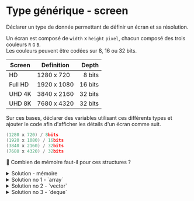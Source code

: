 # Type générique - screen

Déclarer un type de donnée permettant de définir un écran et sa résolution.

Un écran est composé de `width` x `height` `pixel`, chacun composé des trois couleurs `R` `G` `B`.<br>
Les couleurs peuvent être codées sur 8, 16 ou 32 bits. 

| Screen   | Definition  | Depth   |
|----------|-------------|--------:|
| HD       | 1280 x 720  |  8 bits |
| Full HD  | 1920 x 1080 | 16 bits |
| UHD 4K   | 3840 x 2160 | 32 bits |
| UHD 8K   | 7680 x 4320 | 32 bits |

Sur ces bases, déclarer des variables utilisant ces différents types et ajouter le code afin d'afficher les détails d'un écran comme suit.

~~~cpp
(1280 x 720) / 8bits
(1920 x 1080) / 16bits
(3840 x 2160) / 32bits
(7680 x 4320) / 32bits
~~~

🤔 Combien de mémoire faut-il pour ces structures ?

<details>
<summary>Solution - mémoire</summary>

| Screen  | Definition  | Colors | Depth | Bits          | Bytes       | MB    |
|---------|-------------|:------:|:-----:|--------------:|------------:|------:|
| HD      | 1280 x 720  |   3    |   8   |    22'118'400 |   2'764'800 |   2.8 |
| Full HD | 1920 x 1080 |   3    |  16   |    99'532'800 |  12'441'600 |  12.4 |
| UHD 4K  | 3840 x 2160 |   3    |  32   |   796'262'400 |  99'532'800 |  99.5 |
| UHD 8K  | 7680 x 4320 |   3    |  32   | 3'185'049'600 | 398'131'200 | 398.1 |

⚠️ Ces éléments sont **trop gros (~400MB contigu en mémoire)** pour être sur la pile, plusieurs solutions.

### Dimentionnement de la pile d'exécution
Sur les systèmes Unix/Linux, vous pouvez utiliser des commandes telles que ulimit pour voir ou ajuster la taille de la pile d'exécution pour un processus : `ulimit -s`

Certains compilateurs peuvent vous donner des informations sur la taille de la pile d'exécution allouée par défaut. Par exemple, avec GCC, vous pouvez utiliser l'option -Wstack-usage=n pour obtenir un avertissement sur l'utilisation de la pile : `g++ -Wstack-usage=1024 -o mon_programme mon_programme.cpp`

### Alternatives

1. Utiliser `static` à la déclaration des variables pour que celles-ci sont placées sur le `heap` (tas) comme ce serait le cas pour les parties `data` d'un vecteur qui sont eux réservés dynamiquement.

2. Utiliser des `vector<T>` ce qui implique que le dimentionnement se fait au moment de la déclaration de la variable et non sur le type. Les parties `data` d'un vecteur qui sont eux réservés dynamiquement, donc sur le `heap`.

3. Répartir les données en plusieurs zones avec plusieurs `vector<T>` ou une structure que le fait intrinsèquement, ie une `deque<T>` qui sera vu en ASD.

</details>

<details>
<summary> Solution no 1 - `array<T, size>`</summary>

~~~cpp
#include <iostream>
#include <array>
#include <cstdint>

using namespace std;

//------------------------------------------------------------
template <typename T>
struct Pixel {
   T R;
   T G;
   T B;
};

//------------------------------------------------------------
template <typename T, size_t width>
using Line = array<Pixel<T>, width>;

//------------------------------------------------------------
template <typename T, size_t width, size_t height>
using Screen = array< Line<T, width>, height>;

//------------------------------------------------------------
using HD      = Screen<uint8_t,  1280,  720>;
using Full_HD = Screen<uint16_t, 1920, 1080>;
using UHD_4k  = Screen<uint32_t, 3840, 2160>;
using UHD_8k  = Screen<uint32_t, 7680, 4320>;

//------------------------------------------------------------
template <typename T, size_t width, size_t height>
ostream& operator<< (ostream& os, const Screen<T, width, height>& s);

//------------------------------------------------------------
int main() {
   static HD      screen_HD;
   static Full_HD screen_Full_HD;
   static UHD_4k  screen_UHD_4k;
   static UHD_8k  screen_UHD_8k;

   cout << screen_HD       << endl;
   cout << screen_Full_HD  << endl;
   cout << screen_UHD_4k   << endl;
   cout << screen_UHD_8k   << endl;
}

//------------------------------------------------------------
template <typename T, size_t width, size_t height>
ostream& operator<< (ostream& os, const Screen<T, width, height>& s) {
   if(s.empty()) return os;
   os << "(" << s[0].size() << " x " << s.size() << ") / "
      << sizeof(T) * 8 << "bits";
   return os;
}
~~~

</details>

<details>
<summary>Solution no 2 - `vector<T>`</summary>

🤔 Cette solution est certes meilleurs, mais elle implique jusqu'à 400MB contigu en mémoire ce qui sera difficile voire impossible pour l'OS

~~~cpp
#include <iostream>
#include <vector>
#include <cstdint>

using namespace std;

//------------------------------------------------------------
template <typename T>
struct Pixel {
   T R;
   T G;
   T B;
};

//------------------------------------------------------------
template <typename T>
using Line = vector<Pixel<T>>;

//------------------------------------------------------------
template <typename T>
using Screen = vector<Line<T>>;

//------------------------------------------------------------
template <typename T>
ostream& operator<< (ostream& os, const Screen<T>& s);

//------------------------------------------------------------
int main() {
   Screen<uint8_t>  screen_HD     (1280, Line<uint8_t> ( 720));
   Screen<uint16_t> screen_Full_HD(1920, Line<uint16_t>(1080));
   Screen<uint32_t> screen_UHD_4k (3840, Line<uint32_t>(2160));
   Screen<uint32_t> screen_UHD_8k (7680, Line<uint32_t>(4320));

   cout << screen_HD       << endl;
   cout << screen_Full_HD  << endl;
   cout << screen_UHD_4k   << endl;
   cout << screen_UHD_8k   << endl;
}

//------------------------------------------------------------
template <typename T>
ostream& operator<< (ostream& os, const Screen<T>& s) {
   if(s.empty()) return os;
   os << "(" << s[0].size() << " x " << s.size() << ") / "
      << sizeof(T) * 8 << "bits";
   return os;
}
~~~

</details>

<details>
<summary>Solution no 3 - `deque<T>`</summary>

🤔 Avec une [deque](https://cplusplus.com/reference/deque/deque/), les données sont réparties en plusieurs chunks (sera étudiées en ASD).

~~~cpp
#include <iostream>
#include <deque>
#include <cstdint>

using namespace std;

//------------------------------------------------------------
template <typename T>
struct Pixel {
   T R;
   T G;
   T B;
};

//------------------------------------------------------------
template <typename T>
using Line = deque<Pixel<T>>;

//------------------------------------------------------------
template <typename T>
using Screen = deque<Line<T>>;

//------------------------------------------------------------
template <typename T>
ostream& operator<< (ostream& os, const Screen<T>& s);

//------------------------------------------------------------
int main() {
   Screen<uint8_t>  screen_HD     (1280, Line<uint8_t> ( 720));
   Screen<uint16_t> screen_Full_HD(1920, Line<uint16_t>(1080));
   Screen<uint32_t> screen_UHD_4k (3840, Line<uint32_t>(2160));
   Screen<uint32_t> screen_UHD_8k (7680, Line<uint32_t>(4320));

   cout << screen_HD       << endl;
   cout << screen_Full_HD  << endl;
   cout << screen_UHD_4k   << endl;
   cout << screen_UHD_8k   << endl;
}

//------------------------------------------------------------
template <typename T>
ostream& operator<< (ostream& os, const Screen<T>& s) {
   if(s.empty()) return os;
   os << "(" << s[0].size() << " x " << s.size() << ") / "
      << sizeof(T) * 8 << "bits";
   return os;
}
~~~

</details>
